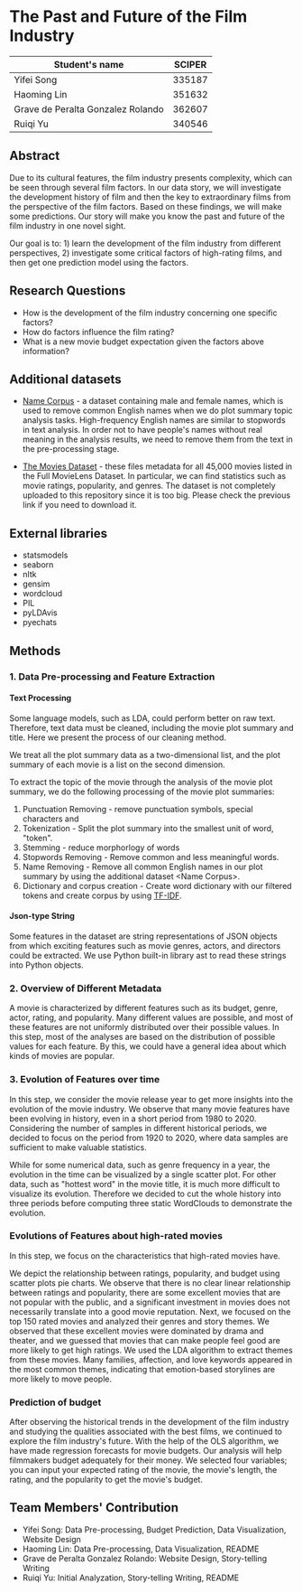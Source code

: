 # The Past and Future of the Film Industry

| Student's name                    | SCIPER |
| --------------------------------- | ------ |
| Yifei Song                        | 335187 |
| Haoming Lin                       | 351632 |
| Grave de Peralta Gonzalez Rolando | 362607 |
| Ruiqi Yu                          | 340546 |

## Abstract

Due to its cultural features, the film industry presents complexity, which can be seen through several film factors. In our data story, we will investigate the development history of film and then the key to extraordinary films from the perspective of the film factors. Based on these findings, we will make some predictions. Our story will make you know the past and future of the film industry in one novel sight.

Our goal is to: 1) learn the development of the film industry from different perspectives, 2) investigate some critical factors of high-rating films, and then get one prediction model using the factors.

## Research Questions

- How is the development of the film industry concerning one specific factors?
- How do factors influence the film rating?
- What is a new movie budget expectation given the factors above information?

## Additional datasets

- [Name Corpus](https://www.kaggle.com/datasets/nltkdata/names?resource=download) - a dataset containing male and female names, which is used to remove common English names when we do plot summary topic analysis tasks. High-frequency English names are similar to stopwords in text analysis. In order not to have people's names without real meaning in the analysis results, we need to remove them from the text in the pre-processing stage.

- [The Movies Dataset](https://www.kaggle.com/datasets/rounakbanik/the-movies-dataset) - these files metadata for all 45,000 movies listed in the Full MovieLens Dataset. In particular, we can find statistics such as movie ratings, popularity, and genres. The dataset is not completely uploaded to this repository since it is too big. Please check the previous link if you need to download it. 

## External libraries

- statsmodels
- seaborn
- nltk
- gensim
- wordcloud
- PIL
- pyLDAvis
- pyechats

## Methods

### 1. Data Pre-processing and Feature Extraction

<!-- #### Revenue Processing

We take into account that income is not the same as an indicator such as a score, but its value fluctuates depending on the era, country and special events, which means that economic activities such as inflation have to be taken into account. Therefore, we created a new column "Revenue_ratio", which represents the percentage of a movie's revenue in the total box office revenue of the year. This can reduce the difference in revenue due to inflation to a certain extent. -->

#### Text Processing

Some language models, such as LDA, could perform better on raw text. Therefore, text data must be cleaned, including the movie plot summary and title. Here we present the process of our cleaning method. 

We treat all the plot summary data as a two-dimensional list, and the plot summary of each movie is a list on the second dimension.

To extract the topic of the movie through the analysis of the movie plot summary, we do the following processing of the movie plot summaries:

1. Punctuation Removing - remove punctuation symbols, special characters and
2. Tokenization - Split the plot summary into the smallest unit of word, "token".
3. Stemming - reduce morphorlogy of words 
4. Stopwords Removing - Remove common and less meaningful words.
5. Name Removing - Remove all common English names in our plot summary by using the additional dataset \<Name Corpus\>.
6. Dictionary and corpus creation - Create word dictionary with our filtered tokens and create corpus by using [TF-IDF](https://fr.wikipedia.org/wiki/TF-IDF#:~:text=Le%20TF%2DIDF%20(de%20l,dans%20la%20fouille%20de%20textes)).

#### Json-type String

Some features in the dataset are string representations of JSON objects from which exciting features such as movie genres, actors, and directors could be extracted. We use Python built-in library ast to read these strings into Python objects.

### 2. Overview of Different Metadata

A movie is characterized by different features such as its budget, genre, actor, rating, and popularity. 
Many different values are possible, and most of these features are not uniformly distributed over their possible values.
In this step, most of the analyses are based on the distribution of possible values for each feature. 
By this, we could have a general idea about which kinds of movies are popular.

### 3. Evolution of Features over time

In this step, we consider the movie release year to get more insights into the evolution of the movie industry. 
We observe that many movie features have been evolving in history, even in a short period from 1980 to 2020. Considering the number of samples in different historical periods, we decided to focus on the period from 1920 to 2020, where data samples are sufficient to make valuable statistics. 

While for some numerical data, such as genre frequency in a year, the evolution in the time can be visualized by a single scatter plot. For other data, such as "hottest word" in the movie title, it is much more difficult to visualize its evolution. Therefore we decided to cut the whole history into three periods before computing three static WordClouds to demonstrate the evolution. 

### Evolutions of Features about high-rated movies

In this step, we focus on the characteristics that high-rated movies have.

We depict the relationship between ratings, popularity, and budget using scatter plots pie charts. We observe that there is no clear linear relationship between ratings and popularity, there are some excellent movies that are not popular with the public, and a significant investment in movies does not necessarily translate into a good movie reputation.
Next, we focused on the top 150 rated movies and analyzed their genres and story themes. We observed that these excellent movies were dominated by drama and theater, and we guessed that movies that can make people feel good are more likely to get high ratings. We used the LDA algorithm to extract themes from these movies. Many families, affection, and love keywords appeared in the most common themes, indicating that emotion-based storylines are more likely to move people.

### Prediction of budget

After observing the historical trends in the development of the film industry and studying the qualities associated with the best films, we continued to explore the film industry's future. With the help of the OLS algorithm, we have made regression forecasts for movie budgets. Our analysis will help filmmakers budget adequately for their money. We selected four variables; you can input your expected rating of the movie, the movie's length, the rating, and the popularity to get the movie's budget.

## Team Members' Contribution

- Yifei Song: Data Pre-processing, Budget Prediction, Data Visualization, Website Design
- Haoming Lin: Data Pre-processing, Data Visualization, README
- Grave de Peralta Gonzalez Rolando: Website Design, Story-telling Writing
- Ruiqi Yu: Initial Analyzation,  Story-telling Writing, README


